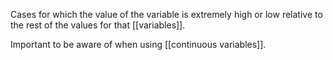 Cases for which the value of the variable is extremely high or low relative to the rest of the values for that [[variables]].

Important to be aware of when using [[continuous variables]].